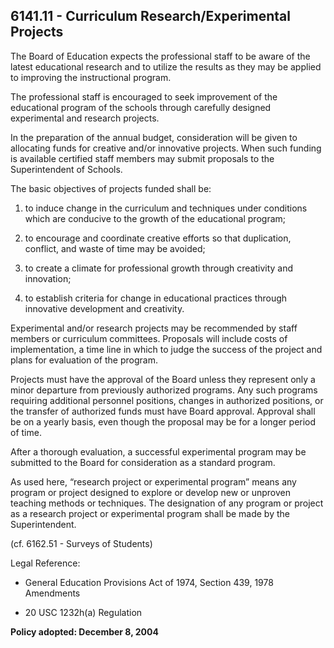 ## 6141.11 - Curriculum Research/Experimental Projects

The Board of Education expects the professional staff to be aware of the latest educational research and to utilize the results as they may be applied to improving the instructional program.

The professional staff is encouraged to seek improvement of the educational program of the schools through carefully designed experimental and research projects.

In the preparation of the annual budget, consideration will be given to allocating funds for creative and/or innovative projects.  When such funding is available certified staff members may submit proposals to the Superintendent of Schools.

The basic objectives of projects funded shall be:

1.  to induce change in the curriculum and techniques under conditions which are conducive to the growth of the educational program;

2.  to encourage and coordinate creative efforts so that duplication, conflict, and waste of time may be avoided;

3.  to create a climate for professional growth through creativity and innovation;

4.  to establish criteria for change in educational practices through innovative development and creativity.

Experimental and/or research projects may be recommended by staff members or curriculum committees.  Proposals will include costs of implementation, a time line in which to judge the success of the project and plans for evaluation of the program.

Projects must have the approval of the Board unless they represent only a minor departure from previously authorized programs.  Any such programs requiring additional personnel positions, changes in authorized positions, or the transfer of authorized funds must have Board approval.  Approval shall be on a yearly basis, even though the proposal may be for a longer period of time.

After a thorough evaluation, a successful experimental program may be submitted to the Board for consideration as a standard program.

As used here, “research project or experimental program” means any program or project designed to explore or develop new or unproven teaching methods or techniques.  The designation of any program or project as a research project or experimental program shall be made by the Superintendent.

(cf. 6162.51 - Surveys of Students)

Legal Reference:  

* General Education Provisions Act of 1974, Section 439, 1978 Amendments

* 20 USC 1232h(a) Regulation

**Policy adopted:  December 8, 2004**

